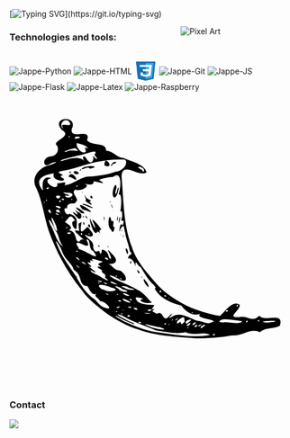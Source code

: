 [![Typing SVG](https://readme-typing-svg.herokuapp.com?font=Fira+Code&pause=1000&color=E48433&width=435&lines=Praise+the+sun!)](https://git.io/typing-svg)
          
<img src="https://media.tenor.com/fsMhE8zrx4wAAAAM/solaire-darksouls.gif" alt="Pixel Art" align="right" width="200">

### Technologies and tools:

<div style="display: inline_block"><br>
  <img align="center" alt="Jappe-Python" height="35" width="40" src="https://cdn.jsdelivr.net/gh/devicons/devicon@latest/icons/python/python-original.svg">
  <img align="center" alt="Jappe-HTML" height="35" width="40" src="https://cdn.jsdelivr.net/gh/devicons/devicon@latest/icons/html5/html5-original.svg">
  <img align="center" alt="Jappe-CSS" height="35" width="40" src="https://raw.githubusercontent.com/devicons/devicon/master/icons/css3/css3-original.svg">
  <img align="center" alt="Jappe-Git" height="35" width="40" src="https://cdn.jsdelivr.net/gh/devicons/devicon/icons/git/git-original.svg">
  <img align="center" alt="Jappe-JS" height="35" width="40" src="https://cdn.jsdelivr.net/gh/devicons/devicon@latest/icons/javascript/javascript-original.svg">
  <img align="center" alt="Jappe-Flask" height="35" width="40" src="https://cdn.jsdelivr.net/gh/devicons/devicon@latest/icons/flask/flask-original.svg" />
  <img align="center" alt="Jappe-Latex" height="35" width="40" src="https://cdn.jsdelivr.net/gh/devicons/devicon@latest/icons/latex/latex-original.svg" />
  <img align="center" alt="Jappe-Raspberry" height="35" width="40" src="https://cdn.jsdelivr.net/gh/devicons/devicon@latest/icons/raspberrypi/raspberrypi-original.svg" />
<svg viewBox="0 0 128 128">
<path fill="#010101" d="M44.44 100.63c-4.23-3.33-8.74-6.52-11.83-11.01-6.49-7.92-11.49-17.1-14.9-26.74-2.07-6.27-2.77-12.99-5.44-19.02-2.78-4.38.48-9.16 5.27-10.55 2.13-.41 5.89-2.43 1.36-.98-4.06 2.98-4.45-2.71-.29-3.07 2.84-.38 3.89-2.7 2.92-4.8-3.05-1.99 7.4-4.18 2.14-7.15-5.48-5.91 7.66-7.05 4.42-.33-.77 5.16 9.18-.95 6.87 5.01 2.35 2.86 8.8.65 8.63 4.67 3.42.24 4.6 3.11 7.8 3.33 3.33 1.5 9.36 2.69 10.49 6.44-3.3 2.61-10.95-5.4-11.31 1.84 1 10.69.74 21.7 4.65 31.88 1.85 6.16 6.33 11.01 10.38 15.81 3.88 4.7 9.12 8.01 14.48 10.8 4.69 2.21 9.75 3.68 14.87 4.6 2.07-1.59 5.74-7.48 8.97-5 .16 2.8-6.42 5.84-.31 5.54 3.59-1.08 6.08 2.77 9.04-.71 2.72 3.23 11.32-2.06 9.38 4.53-2.62 1.69-6.44.67-9.07 3-4.33-2.16-7.77 1.93-12.56 1.42-5.32.95-10.73 1.34-16.13 1.34-8.85-.7-17.89-.99-26.3-4.07-4.74-1.38-9.37-4.08-13.53-6.78zm7.47 3.24c4.63 2 9.16 4.11 14.23 4.75 8.05 1.12 16.37 2.84 24.45 1.27-3.66-1.65-7.44.64-11.08-1.18-4.37.94-9.06-.24-13.5-.82-5.05-2.25-10.5-3.8-15.23-6.72-5.91-2.16 3.06 2.77 4.65 3.17 3.69 2.1-4.06-1.08-5.16-1.95-3.09-1.74-3.49-1.37-.31.39.64.37 1.28.77 1.95 1.09zm-8.81-6.23c4.49 1.66-.02-3.16-2.07-2.88-.91-1.58-3.48-2.58-1.67-3.43-3.26 1.13-3.42-4.3-4.95-3.53-3.45-1.09-1.34-4.95-5.45-7.32-.37-2.5-4.08-4.66-5.26-8.43-.52-1.93-4.19-7.46-1.94-2.31 1.92 4.96 5.29 9.21 8.1 13.45 2.18 4.04 4.76 8.26 8.72 10.78 1.34 1.3 2.63 3.27 4.52 3.67zM30.17 83.45c.16-.68.82 1.46 0 0zm18.3 16.18c1-.44-1.43-.56 0 0zm2.44.89c-.25-1.23-1.11.69 0 0zm3.05 1.27c1.45-1.38-2.24-.87 0 0zm5.22 2.91c.89-1.3-2.82-.49 0 0zm-10.03-6.99c2.25-1.46-2.91-.02 0 0zm2.29 1.14c-.07-.77-.82.34 0 0zm11.43 7.13c1.84 1.16 10.73 2.54 5.16.48-.93.2-10.33-2.66-5.16-.48zM44.72 91.85c-.18-.77-2.85-.85 0 0zm5.32 3.1c1.39-.96-2.87-.74 0 0zm4.48 2.75c1.98-.75-3.23-.75 0 0zm-11.97-8.21c2.16 1.65 8.7.21 3.3-.99-2.45-1.31-7.99-2.2-4.22.79l.92.2zm15 9.16c.9-1.53-3.77-.88 0 0zm-4.56-3.63c5.27 1.49-4.43-3.34-1.3-.55l.7.32.6.23zm9.14 5.28c4.99.05-4.51-.68 0 0zm-21.5-13.7c-.19-.93-1.23.08 0 0zm29.94 18.44c.14-1.68-1.62 1.25 0 0zM49.15 91.82c-.3-.88-1.56-.04 0 0zm-8.04-5.8c2.86-.17-3.93-1.26 0 0zm-9.54-6.16c-.36-1.38-3.12-2.47 0 0zM56.6 95.74c-.52-.6-.25.13 0 0zm15.58 9.56c-.05-.91-.85.35 0 0zM55.22 94.32c.28-1.18-2.44-.36 0 0zm-11.6-7.36c2.13-.23-3.42-1.44 0 0zm19.63 12.2c3.32-1.32-3.24-.64 0 0zm-10.21-6.93c3.83.49-4.56-2.61-.84-.28l.84.28zm13.31 8.19c3.58-2.14 2.4 5.01 6.07.6 3.62-2.64-3.13 3.27 1.33.47 3.23-2.16 7.99 1.02 11 2.06 2.16-.11 4.27 1.87 6.49.67 4.27-1.15-8.36-1.71-5.05-3.75-3.91 1.14-6.8-1.36-8.72-3.86-4.39-1.01-9.46-3.25-11.65-7.14-.89-1.46 1.29.21-.77-2.18-2.64-2.35-3.96-5.02-5.73-7.88-2.12-1.13-2.37-4.46-2.58-.11.02-2.74-2.56-4.59-3.19-3.82-.01-2.64 2.76-1.32.82-3.27-.42-2.74-1.79-5.59-2.2-8.68-.64-1.49-.09-4.68-2.19-1.31-.76 3.57-.25-4.38.94-1.76 1.56-2.67-.56-2.36-.65-1.99 1.02-2.26.64-5.46-.27-4.24.54-2.39.86-8.8-.81-7.66 1.01-2.5 1.92-11.44-2.47-8.03-1.78.03-4.85.64-6.31 1.37 4.56 2.51-.46.91-2.32.51-.24 2.33-2.08 1.32-4.38 1.34 3.67.45-1.79 3.75-3.89 2.47-2.74 1.31 2.36 4.57.05 5.58.28 1.52-4.19-.55-3.84 2.96-2.65-1.12-.36 4.16.96 2.38 4.51 1.22 3.18 4.01 3.29 6.65-.74 1.54-3.63-3.62-.64-3.38-2.36-3.83-2.61-1.38-4.56.39-.45.13 4.99 2.53 1.57 3.72 3.01.47 3.1 3.1 3.71 4.76 1.81 1.88 1.44-2.08 3.6.18-1.37-2.02-7.25-5.68-2.52-4.51-.03-2.03-.86-3.67.6-3.63 1.44-2.6-1.51 6.42 1.73 3.11.9-.39 1.12-2.6 2.73.21 2.34 2.3.85 3.97-2.46 1.86.59 2.01 4.42 2.72 3.7 5.86.76 2.76 1.83 1.74 2.76 1.58.73 2.68 1.14.71 1.18-.57 3.34.72 2.56 2.69 3.6 4.07 2.3 1.04-3.29-7.04.66-2.43 4.16 3.75 1.56 5.32-2.17 4.72 2.36-.19 3.12 3.19 6.07 3.07 2.69 1.28 4.52 6.2-.12 4.15-1.61-1.45-7.31-3.24-2.65-.48 4.3 1.99 7.71 3.18 11.86 5.68 2.96 2.12 4.25 4.54 5.37 5.02-2.49 1.19-7.51-.95-3.78-1.61-2.33-.42-4.94-1.6-2.71 1.3 1.89 1.58 6.71 1.42 7.58 1.59-.73 1.61-1.99 1.74.03 1.86-2.25 1.22.72 1.41.93 2.1zm-4.6-13c-1.37-1.43-1.72-4.11-.24-1.78.75.3 2.43 4.38.24 1.78zm14.99 9.52c.85-.06.02.65 0 0zM59.59 83.91c-.06-2.17.49 1.67 0 0zM58.1 81.9c-1.73-3.32 2.17.95 0 0zM40.04 69.44c1.01-.27.5 1.73 0 0zm14.37 7.79c.62-2.33.73 1.96 0 0zm-10.15-7.06c-.71-1.29 1.5 1.21 0 0zm8.71 2.79c-1.63-3.65 1.16-2 .36.6l-.36-.6zM37.95 62.95c-.73-1.2-1.93-4.72-1.55-5.79.35 1.75 3.72 7.53 1.65 2.39-2.28-4.3 2.73 1.4 3.25 2.47.24 1.07-1.41-.29-.29 2.21-2.04-2.85-1.2 1.58-3.06-1.28zm-4.64-3.2c.19-2.79 1.06 1.91 0 0zm2.08.72c1-2.11 1.69 2.93 0 0zm-5.02-3.89c-1.73-1.72-2.98-3.3.08-1.07 1.18.05-2.62-3.6.28-1.16 3.06.56 1.51 5.01-.36 2.23zm2.64-.07c1-.99.53.98 0 0zm1.62.52c-1.52-2.85 1.85 1.2 0 0zm-3.22-3.08c-5.02-4.47 6.31 2.34.82.83l-.82-.83zm14.39 8.36c-2.18-1.3-.58-9.18.16-3.79 2.11-.68-.12 2.78 1.46 2.75-.24 2.18-.95 2.97-1.62 1.04zm5.33 3.15c.21-2.38.45 1.62 0 0zm-.93-.92c.24-1.01.03 1.2 0 0zM32.39 52.48c-3.23-4.45 9.38 4.51 2.07 1.13-.77-.21-1.69-.28-2.07-1.13zm10.26 5.43c-.31-3.75.68.62 0 0zm7.78 5c.6-2.14.05 1.41 0 0zM32.89 50.78c1.92-.41 7.95 3.37 2.41 1.08-.62-.69-1.93-.38-2.41-1.08zm16.47 8.21c.2-3.84 1.15-2.29.01.55l-.01-.55zm-15.05-9.55c.78-1.15-2.08-5.18.41-1.45 1.08.85 3.11 1.43 1.31 1.79 2.84 2.5-.68.68-1.72-.34zm14.24 8.35c.54-4.37.47 2.56 0 0zM32.68 45.41c.6-.26.32.79 0 0zm3.71 2.21c.96-2.01 1.77 2.23 0 0zm10.47 5.82c0-.77.2 1.12 0 0zm-.6-1.34c-1.45-3.59 1.35 1.9 0 0zm-.89-2.35c-.25-1.48.83 1.86 0 0zm1.45-2.36c-1-1.76 1.26-7.75 1.51-4.03-1.05 2.89-.3 4.51.43.63 1.36-3.06-.29 6.02-1.94 3.4zm1.49-8.91c.44-.53.1.65 0 0zM45.82 87.6c-.59-.52.07.33 0 0zm5.13 2.6c2.86.74 2.84-.44.26-.79-1.39-1.29-5.77-2.66-1.85-.16.27.65 1.09.63 1.59.95zm-10.14-6.74c1.57 1.18 5.93 3.32 2.24.45 1.24-1.44-2.38-2.21-1.18-3.18-3.06-1.87-2.41-1.7-.27-1.64-3.67-1.64.53-1.52.33-2.36-1.42-.28-7.03-2.5-3.73.18-3.36-1.71-.8.64-1.82.39-3.44-.94 3.06 2.62-.54 1.73 1.97 1.56 5.3 4 .83 1.65-.57.85 3.21 2.14 4.14 2.78zm5.37 3.09c6.53 2.1-3.2-2.58 0 0zm27.5 16.65c.08-1.3-.9 1.11 0 0zm2.82 1.19c1.51-1.46.06 2.33 2.5-.36.03-1.92-.07-3.06-2.8-.72-.75.42-1.09 2.19.3 1.08zM31.65 76.22c-.47-1.82-3.25-1.81 0 0zm3.01 1.98c-1.12-1.86-4-1.68 0 0zm17.17 10.35c1.68 1.49 7.7 1.09 2.03.18-.83-1.24-5.32-.94-2.03-.18zm23.6 14.57c2.57-2.16-2.5.97 0 0zm5.36 3.69c.02-.69-1.11.3 0 0zm.01-.97c2.86-3.03-2.77.18 0 0zM24.22 70.01c-2.43-3.47-1.51-5.03-3.86-7.87-.45-2.17-4.03-7.09-1.85-1.88 1.99 3.05 2.58 7.77 5.71 9.75zm55.68 34.87c5.26-3.4-2.15-1.48 0 0zm4.01 1.57c2.64-2.26-1.66-.47 0 0zM30.75 72.38c.76-1.12-1.94-.14 0 0zm52.33 32.99c2.55-1.64-.59-1.39-.46.15l.46-.15zM48.5 83.58c-.09-1.11-1.35.09 0 0zm2.14 1.23c-.69-1.38-1.05.21 0 0zm36.53 21.67c3.27-2.36-1.98-.45-.68.45l.68-.45zm-1.26-.6c2.67-2.23-2.8.99 0 0zm6.39 4.25c1.79-1.19-2.17-.38 0 0zM32.39 71.57c2.39.54 9.56 5.89 5.33.37-2.17-.64-.87-5.94-3.08-5 1.48 2.48 1.22 3.53-1.9 1.97-3.91-1.91-2.2.94-1.43 1.73-1.04.25 1.39.91 1.08.93zm-10.9-8.61c.43-1.77-3.95-9.75-2.07-4 .68 1.21.61 3.49 2.07 4zM41.5 75.3c-1.23-1.03-.06-.15 0 0zm3.03.71c0-1.88-3.35-.77 0 0zm26.3 16.57c-.5-1.28-1.98-.02 0 0zm1.26.93c-.18-.72-.72.14 0 0zm10.43 6.56c1-.74-1.25-.09 0 0zM26.93 64.35c2.87-1.11-3.07-.79 0 0zm41.59 26.2c-.04-1.86-1.83.46 0 0zM25.8 61.71c1.84-.62-1.71-.41 0 0zm5.34 2.59c-.03-.61-.56.23 0 0zm65.22 39.99c2.37-.48 7.77 1.21 8.64-.63-2.88-.07-9.95-2.03-10.28.46l.63.1 1.01.07zM32.84 64.73c.05-1.88-1.46-.07 0 0zm-14.05-9.75c-.64-3.58-2.43-.54 0 0zm3.35.84c.04-1.15-3.07-1.03 0 0zm1.91.94c-.55-.44-.43.57 0 0zm12.06 7.73c.57-.52-1.35-.38 0 0zm-13.33-9.85c-.33-2.71-3.88-.4 0 0zm-6.87-4.46c-.1-1.25-.67.47 0 0zm1.02-.77c-.17-1.48-.88.19 0 0zm5.65 3.37c2.39-.94-4.35-1.94-.49-.18l.49.18zm75.59 46.69c1.53-1.4-1.94-.43 0 0zm9.13 4.74c.61-1.81-1.54.23 0 0zM23.15 49.82c.26-1.75-1.89.35 0 0zm-8.03-5.38c-.43-2.47-.37-6.82 3.76-5.35-5.51 1.1 3.82 6.85 2.64 2.31 2.32.11 4.53-1.37 3.32.88 4.57-.5 7.73-4.46 12.14-3.91 3.44-.46 7.19-.8 10.89-2.18 3.04-.22 5.97-3.5 4.31-5.44-4.15-.35-8.5.17-13.08 1.08-5.08 1.06-9.7 3.06-14.83 3.93-5 .67 1 1.85-.43 2.11-2.61.9 3.11 1.52-.34 2.47-2.13-.41-4.35-1.14-3.44-3.38-4.79.62-9 2.61-5.21 7.48h.27zm11.54-5.88c1.12-4.14 6.01 3.4 1.84.55-.5-.38-1.32-.68-1.84-.55zm.22-2.01c1.62-1.2.86.68 0 0zm2.06.04c.15-1.9 4.71 1.01.75.68l-.75-.68zm2.81-1.14c1.03-1.2.3 1.07 0 0zm.72-.48c1.71-2.06 9.69-1.31 3.85-.2-1.56-1.18-2.76.7-3.85.2zm10.42-1.6c-.26-5.62 5.18 1.99 0 0zm2.96-.02c1.08-2.83 4.2-1.14.5-.57.08.3-.11 1.46-.5.57zM21.99 48.37c3.23-1.98-3.43-1.72 0 0zm2.39.66c1.13-1.2-2.46-.49 0 0zm-7.04-4.99c1.85-1.42-2.18-.54 0 0zm95.35 59.65c.05-1.65-1.41.74 0 0zM103 97.08c.28-1.9-1.24.16 0 0zm12.36 7.25c2.58.01 7.82-.8 2.2-.8-.88.13-5.13.11-2.2.8zM26.48 47.87c2.09-.14 3.27-2.3-.41-2.18-5.69-.59 5.02 1.95-.73 1.22-.77.51 1.09 1.1 1.14.96zm1.84.93c-.22-1.34-.65.71 0 0zm2.18-5.82c.9-1.12-1.26-.3 0 0zm-6.95-11.6c3.73-1.27 8.82-2.69 10.58.62-1.79-2.15-.72-4.28.97-1.12 2.39 3.19 3.59-1.45 2.03-2.52 1.77 2.2 3.79 3.24 1.19.14 2.83-3.4-5.66.45-7.59.41-.92.41-9.58 2.2-7.18 2.47zm2.19-4.18c2.13-1.6 7.35.96 4-1.59-.33-.3-7.35 1.93-4 1.59zm7.75.32c2.49.06-1.07-3.34 1.89-1.8-.49-1.59-3.45-1.89-4.9-2.52-.82 1.45 1.66 4.34 3.01 4.32zm-6.39-7.04c.86-1.16-1.51.6 0 0zm3.16.76c4.01-.53-1.02-1.72-.81-.04l.81.04zm-5.91-4.62c-2.82-3.69 5.31.62 2.44-3.24-2.41-1.92-4.73 2.16-2.44 3.24zm36.21 19.5c1.29-2.29-5.34-3.09-.87-.81.42.14.32.97.87.81z"></path>
</svg>
</div><br>
    
### Contact

<div> 
  <a href="mailto:gabrieljappemoura95071@gmail.com"><img src="https://img.shields.io/badge/-Gmail-%23333?style=for-the-badge&logo=gmail&logoColor=white" target="_blank"></a>
</div>
